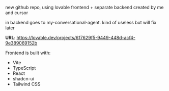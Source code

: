 new github repo, using lovable frontend + separate backend created by me and cursor

in backend goes to my-conversational-agent. kind of useless but will fix later


**URL**: https://lovable.dev/projects/617629f5-9449-448d-acf4-9e389069152b




Frontend is built with:

- Vite
- TypeScript
- React
- shadcn-ui
- Tailwind CSS

